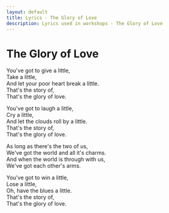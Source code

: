 ```yaml
---
layout: default
title: Lyrics - The Glory of Love
description: Lyrics used in workshops - The Glory of Love
---
```


# The Glory of Love
You've got to give a little,  
Take a little,  
And let your poor heart break a little.  
That's the story of,  
That's the glory of love.  

You've got to laugh a little,  
Cry a little,  
And let the clouds roll by a little.  
That's the story of,  
That's the glory of love.  

As long as there's the two of us,  
We've got the world and all it's charms.  
And when the world is through with us,  
We've got each other's arms.  

You've got to win a little,  
Lose a little,  
Oh, have the blues a little.  
That's the story of,  
That's the glory of love.  
